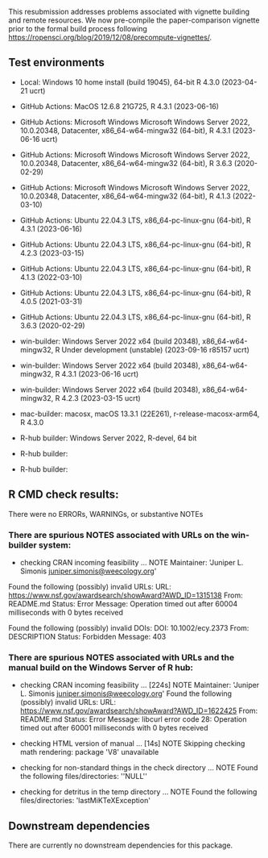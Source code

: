 This resubmission addresses problems associated with vignette building and remote resources.
We now pre-compile the paper-comparison vignette prior to the formal build process following https://ropensci.org/blog/2019/12/08/precompute-vignettes/.

## Test environments

* Local: Windows 10 home install (build 19045), 64-bit R 4.3.0 (2023-04-21 ucrt)

* GitHub Actions: MacOS 12.6.8 21G725, R 4.3.1 (2023-06-16)

* GitHub Actions: Microsoft Windows Microsoft Windows Server 2022, 10.0.20348, Datacenter, x86_64-w64-mingw32 (64-bit), R 4.3.1 (2023-06-16 ucrt)
* GitHub Actions: Microsoft Windows Microsoft Windows Server 2022, 10.0.20348, Datacenter, x86_64-w64-mingw32 (64-bit), R 3.6.3 (2020-02-29) 
* GitHub Actions: Microsoft Windows Microsoft Windows Server 2022, 10.0.20348, Datacenter, x86_64-w64-mingw32 (64-bit), R 4.1.3 (2022-03-10)

* GitHub Actions: Ubuntu 22.04.3 LTS, x86_64-pc-linux-gnu (64-bit), R 4.3.1 (2023-06-16)  
* GitHub Actions: Ubuntu 22.04.3 LTS, x86_64-pc-linux-gnu (64-bit), R 4.2.3 (2023-03-15)   
* GitHub Actions: Ubuntu 22.04.3 LTS, x86_64-pc-linux-gnu (64-bit), R 4.1.3 (2022-03-10)  
* GitHub Actions: Ubuntu 22.04.3 LTS, x86_64-pc-linux-gnu (64-bit), R 4.0.5 (2021-03-31)  
* GitHub Actions: Ubuntu 22.04.3 LTS, x86_64-pc-linux-gnu (64-bit), R 3.6.3 (2020-02-29)

* win-builder: Windows Server 2022 x64 (build 20348), x86_64-w64-mingw32, R Under development (unstable) (2023-09-16 r85157 ucrt)
* win-builder: Windows Server 2022 x64 (build 20348), x86_64-w64-mingw32, R 4.3.1 (2023-06-16 ucrt)
* win-builder: Windows Server 2022 x64 (build 20348), x86_64-w64-mingw32, R 4.2.3 (2023-03-15 ucrt)

* mac-builder: macosx, macOS 13.3.1 (22E261), r-release-macosx-arm64, R 4.3.0

* R-hub builder: Windows Server 2022, R-devel, 64 bit
* R-hub builder: 
* R-hub builder:


## R CMD check results:
There were no ERRORs, WARNINGs, or substantive NOTEs

### There are spurious NOTES associated with URLs on the win-builder system:

* checking CRAN incoming feasibility ... NOTE
Maintainer: 'Juniper L. Simonis <juniper.simonis@weecology.org>'

Found the following (possibly) invalid URLs:
  URL: https://www.nsf.gov/awardsearch/showAward?AWD_ID=1315138
    From: README.md
    Status: Error
    Message: Operation timed out after 60004 milliseconds with 0 bytes received

Found the following (possibly) invalid DOIs:
  DOI: 10.1002/ecy.2373
    From: DESCRIPTION
    Status: Forbidden
    Message: 403

### There are spurious NOTES associated with URLs and the manual build on the Windows Server of R hub:

* checking CRAN incoming feasibility ... [224s] NOTE
Maintainer: 'Juniper L. Simonis <juniper.simonis@weecology.org>'
Found the following (possibly) invalid URLs:
  URL: https://www.nsf.gov/awardsearch/showAward?AWD_ID=1622425
    From: README.md
    Status: Error
    Message: libcurl error code 28:
      	Operation timed out after 60001 milliseconds with 0 bytes received

* checking HTML version of manual ... [14s] NOTE
Skipping checking math rendering: package 'V8' unavailable

* checking for non-standard things in the check directory ... NOTE
Found the following files/directories:
  ''NULL''

* checking for detritus in the temp directory ... NOTE
Found the following files/directories:
  'lastMiKTeXException'

## Downstream dependencies
There are currently no downstream dependencies for this package.
